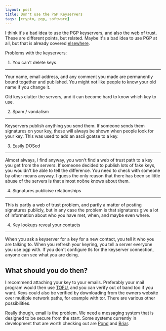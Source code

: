 ```yaml
---
layout: post
title: Don't use the PGP Keyservers
tags: [crypto, pgp, software]
---
```


I think it's a bad idea to use the PGP keyservers, and also the web of
trust. These are different points, but related. Maybe it's a bad idea to use
PGP at all, but that is already covered <a
href="http://secushare.org/PGP">elsewhere</a>.

Problems with the keyservers:

1. You can't delete keys
------------------------

Your name, email address, and any comment you made are permanently bound
together and published. You might not like people to know your old name if you
change it.

Old keys clutter the servers, and it can become hard to know which key to use.

2. Spam / vandalism
--------------------

Keyservers publish anything you send them. If someone sends them signatures on
your key, these will always be shown when people look for your key. This was
used to add an ascii goatse to a key.

3. Easily DOSed
---------------

Almost always, I find anyway, you won't find a web of trust path to a key you
get from the servers. If someone decided to publish lots of fake keys, you
wouldn't be able to tell the difference. You need to check with someone by
other means anyway. I guess the only reason that there has been so little
abuse of the servers is that almost noöne knows about them.

4. Signatures publicise relationships
-------------------------------------

This is partly a web of trust problem, and partly a matter of posting
signatures publicly, but in any case the problem is that signatures give a lot
of information about who you have met, when, and maybe even where.

4. Key lookups reveal your contacts
-----------------------------------

When you ask a keyserver for a key for a new contact, you tell it who you are
talking to. When you refresh your keyring, you tell a server everyone you use
pgp with. If you don't configure tls for the keyserver connection, anyone can
see what you are doing.

What should you do then?
------------------------

I recommend attaching your key to your emails. Preferably your mail program
would then use <a
href="https://en.wikipedia.org/wiki/Trust_on_first_use">TOFU</a>, and you can
verify out of band too if you want. Keys could also be verified by downloading
from the owners website over multiple network paths, for example with
tor. There are various other possibilities.

Really though, email is the problem. We need a messaging system that is
designed to be secure from the start. Some systems currently in development
that are worth checking out are <a
href="https://pond.imperialviolet.org/">Pond</a> and <a
href="https://briarproject.org">Briar</a>.
